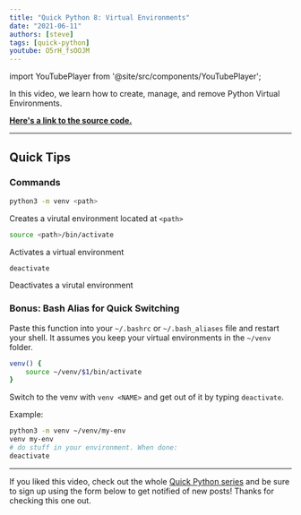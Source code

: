 ```yaml
---
title: "Quick Python 8: Virtual Environments"
date: "2021-06-11"
authors: [steve]
tags: [quick-python]
youtube: O5rH_fsOOJM
---
```


import YouTubePlayer from '@site/src/components/YouTubePlayer';

<YouTubePlayer youtubeLink={frontMatter.youtube} />

In this video, we learn how to create, manage, and remove Python Virtual Environments.

<!--truncate-->

**[Here's a link to the source code.](https://github.com/pagekeysolutions/education/tree/master/Quick_Python/08_Installing_Packages)**

-----

## Quick Tips

### Commands

```bash
python3 -m venv <path>
```

Creates a virutal environment located at `<path>`

```bash
source <path>/bin/activate
```

Activates a virtual environment

```bash
deactivate
```

Deactivates a virutal environment

### Bonus: Bash Alias for Quick Switching

Paste this function into your `~/.bashrc` or `~/.bash_aliases` file and restart your shell. It assumes you keep your virtual environments in the `~/venv` folder.

```bash
venv() {
    source ~/venv/$1/bin/activate
}
```

Switch to the venv with `venv <NAME>` and get out of it by typing `deactivate`.

Example:

```bash
python3 -m venv ~/venv/my-env
venv my-env
# do stuff in your environment. When done:
deactivate
```

-----

If you liked this video, check out the whole [Quick Python series](/blog/tags/quick-python) and be sure to sign up using the form below to get notified of new posts! Thanks for checking this one out.